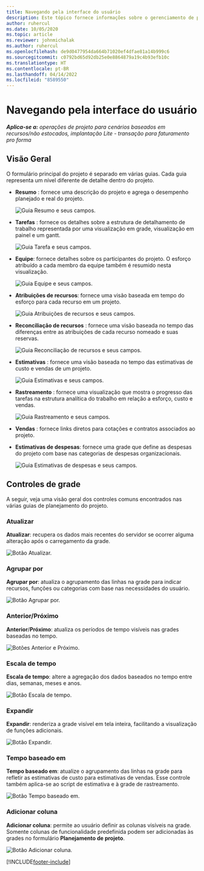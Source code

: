 ```yaml
---
title: Navegando pela interface do usuário
description: Este tópico fornece informações sobre o gerenciamento de projetos no Dynamics 365 Project Operations.
author: ruhercul
ms.date: 10/05/2020
ms.topic: article
ms.reviewer: johnmichalak
ms.author: ruhercul
ms.openlocfilehash: de9d0477954da664b71020ef4dfae81a14b999c6
ms.sourcegitcommit: c0792bd65d92db25e0e8864879a19c4b93efb10c
ms.translationtype: HT
ms.contentlocale: pt-BR
ms.lasthandoff: 04/14/2022
ms.locfileid: "8589550"
---
```

# <a name="navigating-the-user-interface"></a>Navegando pela interface do usuário

_**Aplica-se a:** operações de projeto para cenários baseados em recursos/não estocados, implantação Lite - transação para faturamento pro forma_

## <a name="overview"></a>Visão Geral

O formulário principal do projeto é separado em várias guias. Cada guia representa um nível diferente de detalhe dentro do projeto.

- **Resumo** : fornece uma descrição do projeto e agrega o desempenho planejado e real do projeto.

    ![Guia Resumo e seus campos.](media/navigation7.png)

- **Tarefas** : fornece os detalhes sobre a estrutura de detalhamento de trabalho representada por uma visualização em grade, visualização em painel e um gantt.

    ![Guia Tarefa e seus campos.](media/navigation8.png)

- **Equipe**: fornece detalhes sobre os participantes do projeto. O esforço atribuído a cada membro da equipe também é resumido nesta visualização.

    ![Guia Equipe e seus campos.](media/navigation9.png)

- **Atribuições de recursos**: fornece uma visão baseada em tempo do esforço para cada recurso em um projeto.

    ![Guia Atribuições de recursos e seus campos.](media/navigation10.png)

- **Reconciliação de recursos** : fornece uma visão baseada no tempo das diferenças entre as atribuições de cada recurso nomeado e suas reservas.

    ![Guia Reconciliação de recursos e seus campos.](media/navigation11.png)

- **Estimativas** : fornece uma visão baseada no tempo das estimativas de custo e vendas de um projeto.

    ![Guia Estimativas e seus campos.](media/navigation12.png)

- **Rastreamento** : fornece uma visualização que mostra o progresso das tarefas na estrutura analítica do trabalho em relação a esforço, custo e vendas.

    ![Guia Rastreamento e seus campos.](media/navigation13.png)

- **Vendas** : fornece links diretos para cotações e contratos associados ao projeto.

- **Estimativas de despesas**: fornece uma grade que define as despesas do projeto com base nas categorias de despesas organizacionais.

    ![Guia Estimativas de despesas e seus campos.](media/navigation14.png)

## <a name="grid-controls"></a>Controles de grade

A seguir, veja uma visão geral dos controles comuns encontrados nas várias guias de planejamento do projeto.

### <a name="refresh"></a>Atualizar

**Atualizar**: recupera os dados mais recentes do servidor se ocorrer alguma alteração após o carregamento da grade.

![Botão Atualizar.](media/navigation7.png)

### <a name="group-by"></a>Agrupar por

**Agrupar por**: atualiza o agrupamento das linhas na grade para indicar recursos, funções ou categorias com base nas necessidades do usuário.

![Botão Agrupar por.](media/navigation6.png)

### <a name="previousnext"></a>Anterior/Próximo

**Anterior**/**Próximo**: atualiza os períodos de tempo visíveis nas grades baseadas no tempo.

![Botões Anterior e Próximo.](media/navigation2.png)

### <a name="timescale"></a>Escala de tempo

**Escala de tempo**: altere a agregação dos dados baseados no tempo entre dias, semanas, meses e anos.

![Botão Escala de tempo.](media/navigation3.png)

### <a name="expand"></a>Expandir

**Expandir**: renderiza a grade visível em tela inteira, facilitando a visualização de funções adicionais.

![Botão Expandir.](media/navigation4.png)

### <a name="time-phase-by"></a>Tempo baseado em

**Tempo baseado em**: atualize o agrupamento das linhas na grade para refletir as estimativas de custo para estimativas de vendas. Esse controle também aplica-se ao script de estimativa e à grade de rastreamento.

![Botão Tempo baseado em.](media/navigation0.png)

### <a name="add-column"></a>Adicionar coluna

**Adicionar coluna**: permite ao usuário definir as colunas visíveis na grade. Somente colunas de funcionalidade predefinida podem ser adicionadas às grades no formulário **Planejamento de projeto**.

![Botão Adicionar coluna.](media/navigation5.png)


[!INCLUDE[footer-include](../includes/footer-banner.md)]